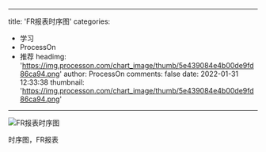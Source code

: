 
---
title: 'FR报表时序图'
categories: 
 - 学习
 - ProcessOn
 - 推荐
headimg: 'https://img.processon.com/chart_image/thumb/5e439084e4b00de9fd86ca94.png'
author: ProcessOn
comments: false
date: 2022-01-31 12:33:38
thumbnail: 'https://img.processon.com/chart_image/thumb/5e439084e4b00de9fd86ca94.png'
---

<div>   
<img class="thumb" alt="FR报表时序图" src="https://img.processon.com/chart_image/thumb/5e439084e4b00de9fd86ca94.png" referrerpolicy="no-referrer">
<p>时序图，FR报表</p>  
</div>
            
